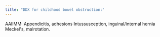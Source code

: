 ```yaml
---
title: "DDX for childhood bowel obstruction:"
---
```

AAIIMM:
Appendicitis, adhesions
Intussusception, inguinal/internal hernia
Meckel's, malrotation.

